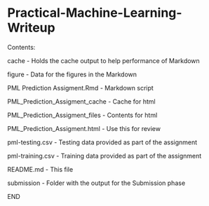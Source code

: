 Practical-Machine-Learning-Writeup
==================================

Contents:

cache                           - Holds the cache output to help performance of Markdown

figure                         - Data for the figures in the Markdown

PML Prediction Assigment.Rmd    - Markdown script

PML_Prediction_Assigment_cache  - Cache for html

PML_Prediction_Assigment_files  - Contents for html

PML_Prediction_Assigment.html   - Use this for review

pml-testing.csv                 - Testing data provided as part of the assignment

pml-training.csv                - Training data provided as part of the assignment

README.md                       - This file

submission                      - Folder with the output for the Submission phase

END